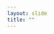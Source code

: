 ```yaml
---
layout: slide
title: ""
---
```


<section data-background-image="assets/images/Slide39.png" data-background-size="70%" data-background-position="center"></section>

